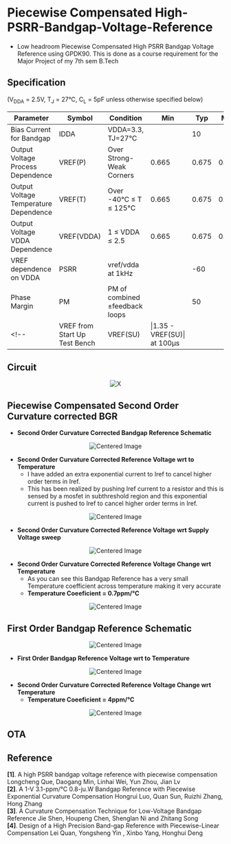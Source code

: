 # Piecewise Compensated High-PSRR-Bandgap-Voltage-Reference

- Low headroom Piecewise Compensated High PSRR Bandgap Voltage Reference using GPDK90. This is done as a course requirement for the Major Project of my 7th sem B.Tech<br>

## Specification
(V<sub>DDA</sub> = 2.5V, T<sub>J</sub> = 27°C, C<sub>L</sub> = 5pF unless otherwise specified below)

| Parameter                              | Symbol      | Condition                          | Min  | Typ  | Max  | Units |
|----------------------------------------|-------------|------------------------------------|------|------|------|-------|
| Bias Current for Bandgap               | IDDA        | VDDA=3.3, TJ=27°C                 |      | 10   |      | µA    |
| Output Voltage Process Dependence      | VREF(P)     | Over Strong-Weak Corners          | 0.665| 0.675| 0.685| V     |
| Output Voltage Temperature Dependence  | VREF(T)     | Over -40°C ≤ T ≤ 125°C            | 0.665| 0.675| 0.685| V     |
| Output Voltage VDDA Dependence         | VREF(VDDA)  | 1 ≤ VDDA ≤ 2.5                 | 0.665| 0.675| 0.685| V     |
| VREF dependence on VDDA                | PSRR        | vref/vdda at 1kHz                 |      | -60  |      | dB    |
| Phase Margin                           | PM          | PM of combined ±feedback loops    |      |  50  |      | Deg   |
<!--| VREF from Start Up Test Bench          | VREF(SU)    | \|1.35 - VREF(SU)\| at 100µs      |      |      | 10   | mV    | --> 

## Circuit
<p align="center">
  <img src="https://github.com/user-attachments/assets/6e4d250c-0f1a-47f3-af61-96d316cf9583" alt="X">
</p>


## Piecewise Compensated Second Order Curvature corrected BGR
- **Second Order Curvature Corrected Bandgap Reference Schematic**
<p align="center">
  <img src="https://github.com/user-attachments/assets/4f65204d-a1b2-40a2-9a01-4fda4514040d" alt="Centered Image">
</p>

- **Second Order Curvature Corrected Reference Voltage wrt to Temperature**<br>
     - I have added an extra exponential current to Iref to cancel higher order terms in Iref.<br>
     - This has been realized by pushing Iref current to a resistor and this is sensed by a mosfet in subthreshold region and this exponential current is pushed to Iref to cancel higher order terms in Iref.<br>
<p align="center">
  <img src="https://github.com/user-attachments/assets/1219168d-857b-454d-9070-cf58ab1bee7d" alt="Centered Image">
</p>

- **Second Order Curvature Corrected Reference Voltage wrt Supply Voltage sweep**
<p align="center">
  <img src="https://github.com/user-attachments/assets/27878cf2-08a0-4e32-8f99-9638677d0697" alt="Centered Image">
</p>

- **Second Order Curvature Corrected Reference Voltage Change wrt Temperature**<br>
    - As you can see this Bandgap Reference has a very small Temperature coefficient across temperature making it very accurate
    - **Temperature Coeeficient = 0.7ppm/°C**
<p align="center">
  <img src="https://github.com/user-attachments/assets/807277d9-475a-4f14-ab4f-66bd54617f67" alt="Centered Image">
</p>


## First Order Bandgap Reference Schematic
<p align="center">
  <img src="https://github.com/user-attachments/assets/4e8737b3-b363-4dd1-acbf-7553e7bd1e58" alt="Centered Image">
</p>

- **First Order Bandgap Reference Voltage wrt to Temperature**
<p align="center">
  <img src="https://github.com/user-attachments/assets/98212ab5-0599-4d20-b7f7-460fb5422447" alt="Centered Image">
</p>

- **Second Order Curvature Corrected Reference Voltage Change wrt Temperature**<br>
    - **Temperature Coeeficient = 4ppm/°C**
<p align="center">
  <img src="https://github.com/user-attachments/assets/38e08011-efec-408b-baf4-801ff1f0977f" alt="Centered Image">
</p>

## OTA

## Reference
**[1]**. A high PSRR bandgap voltage reference with piecewise compensation Longcheng Que, Daogang Min, Linhai Wei, Yun Zhou, Jian Lv <br>
**[2]**. A 1-V 3.1-ppm/°C 0.8-ju.W Bandgap Reference with Piecewise Exponential Curvature Compensation Hongrui Luo, Quan Sun, Ruizhi Zhang, Hong Zhang <br>
**[3]**. A Curvature Compensation Technique for Low-Voltage Bandgap Reference Jie Shen, Houpeng Chen, Shenglan Ni and Zhitang Song <br>
**[4]**. Design of a High Precision Band-gap Reference with Piecewise-Linear Compensation Lei Quan, Yongsheng Yin , Xinbo Yang, Honghui Deng <br>
